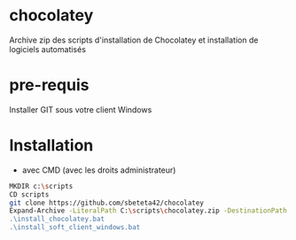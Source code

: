 # chocolatey
Archive zip des scripts d'installation de Chocolatey et installation de logiciels automatisés

# pre-requis
Installer GIT sous votre client Windows

# Installation
- avec CMD (avec les droits administrateur)

```bash  
MKDIR c:\scripts
CD scripts
git clone https://github.com/sbeteta42/chocolatey
Expand-Archive -LiteralPath C:\scripts\chocolatey.zip -DestinationPath "C:\scripts\" -Force
.\install_chocolatey.bat
.\install_soft_client_windows.bat
